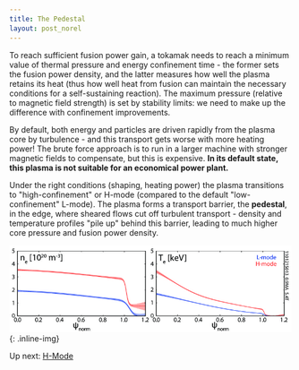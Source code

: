 ```yaml
---
title: The Pedestal
layout: post_norel
---
```


<p>To reach sufficient fusion power gain, a tokamak needs to reach a minimum value of thermal pressure and energy confinement time - the former sets the fusion power density, and the latter measures how well the plasma retains its heat (thus how well heat from fusion can maintain the necessary conditions for a self-sustaining reaction).
The maximum pressure (relative to magnetic field strength) is set by stability limits: we need to make up the difference with confinement improvements.</p>

<p>By default, both energy and particles are driven rapidly from the plasma core by turbulence - and this transport gets worse with more heating power!
The brute force approach is to run in a larger machine with stronger magnetic fields to compensate, but this is expensive.  <strong>In its default state, this plasma is not suitable for an economical power plant.</strong></p>

<p>Under the right conditions (shaping, heating power) the plasma transitions to "high-confinement" or H-mode (compared to the default "low-confinement" L-mode).
The plasma forms a transport barrier, the <strong>pedestal</strong>, in the edge, where sheared flows cut off turbulent transport - density and temperature profiles "pile up" behind this barrier, leading to much higher core pressure and fusion power density.</p>

![pedestal](/images/pedestal/prof_L_H.jpg){: .inline-img}

Up next: [H-Mode](/pages/fusionprimer/hmode)